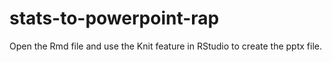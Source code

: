 # stats-to-powerpoint-rap

Open the Rmd file and use the Knit feature in RStudio to create the pptx file.
